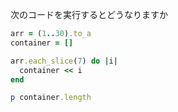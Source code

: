 次のコードを実行するとどうなりますか
```ruby
arr = (1..30).to_a
container = []

arr.each_slice(7) do |i|
  container << i
end

p container.length
```
